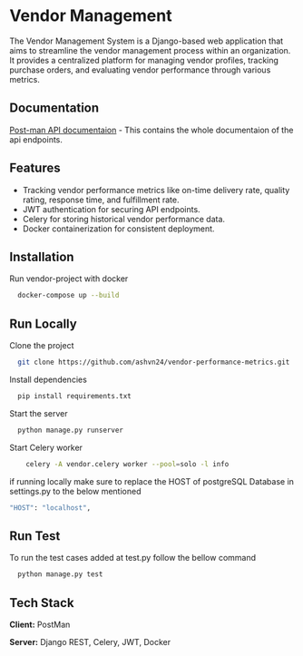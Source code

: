 
# Vendor Management

The Vendor Management System is a Django-based web application that aims to streamline the vendor management process within an organization. It provides a centralized platform for managing vendor profiles, tracking purchase orders, and evaluating vendor performance through various metrics. 

## Documentation

[Post-man API documentaion](https://documenter.getpostman.com/view/31561157/2sA3JGeNyy) - This contains the whole documentaion of the api endpoints.


## Features

- Tracking vendor performance metrics like on-time delivery rate, quality rating, response time, and fulfillment rate.
- JWT authentication for securing API endpoints.
- Celery for storing historical vendor performance data.
- Docker containerization for consistent deployment.


## Installation

Run vendor-project with docker

```bash
  docker-compose up --build
```


## Run Locally

Clone the project

```bash
  git clone https://github.com/ashvn24/vendor-performance-metrics.git
```


Install dependencies

```bash
  pip install requirements.txt
```

Start the server

```bash
  python manage.py runserver
```

Start Celery worker

```bash
    celery -A vendor.celery worker --pool=solo -l info
```

if running locally make sure to replace the HOST of postgreSQL Database in settings.py to the below mentioned

```bash
"HOST": "localhost",
```
## Run Test
To run the test cases added at test.py follow the bellow command
```bash
  python manage.py test
```
## Tech Stack

**Client:** PostMan

**Server:** Django REST, Celery, JWT, Docker

